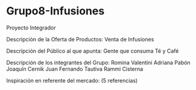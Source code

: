 # Grupo8-Infusiones
Proyecto Integrador

Descripción de la Oferta de Productos: Venta de Infusiones

Descripción del Público al que apunta: Gente que consuma Té y Café

Descripción de los integrantes del Grupo:
Romina Valentini
Adriana Pabón
Joaquín Cernik
Juan Fernando Tautiva
Rammi Cisterna

Inspiración en referente del mercado: (5 referencias)


